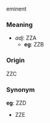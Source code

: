 eminent
### Meaning
+ _adj_: ZZA
	+ __eg__: ZZB

### Origin

ZZC

### Synonym

__eg__: ZZD

+ ZZE



